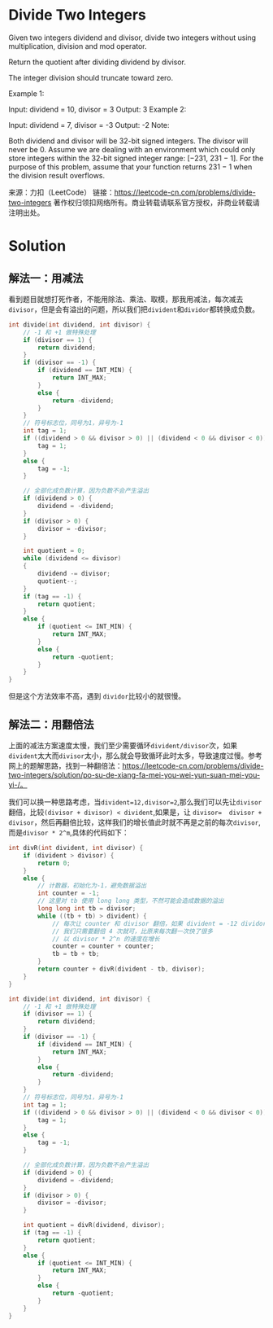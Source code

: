 # Divide Two Integers

Given two integers dividend and divisor, divide two integers without using multiplication, division and mod operator.

Return the quotient after dividing dividend by divisor.

The integer division should truncate toward zero.

Example 1:

Input: dividend = 10, divisor = 3
Output: 3
Example 2:

Input: dividend = 7, divisor = -3
Output: -2
Note:

Both dividend and divisor will be 32-bit signed integers.
The divisor will never be 0.
Assume we are dealing with an environment which could only store integers within the 32-bit signed integer range: [−231,  231 − 1]. For the purpose of this problem, assume that your function returns 231 − 1 when the division result overflows.

来源：力扣（LeetCode）
链接：https://leetcode-cn.com/problems/divide-two-integers
著作权归领扣网络所有。商业转载请联系官方授权，非商业转载请注明出处。



# Solution

## 解法一：用减法

看到题目就想打死作者，不能用除法、乘法、取模，那我用减法，每次减去 `divisor`，但是会有溢出的问题，所以我们把`divident`和`dividor`都转换成负数。

```c
int divide(int dividend, int divisor) {
	// -1 和 +1 做特殊处理
	if (divisor == 1) {
		return dividend;
	}
	if (divisor == -1) {
		if (dividend == INT_MIN) {
			return INT_MAX;
		}
		else {
			return -dividend;
		}
	}
	// 符号标志位，同号为1，异号为-1
	int tag = 1;
	if ((dividend > 0 && divisor > 0) || (dividend < 0 && divisor < 0)) {
		tag = 1;
	}
	else {
		tag = -1;
	}

	// 全部化成负数计算，因为负数不会产生溢出
	if (dividend > 0) {
		dividend = -dividend;
	}
	if (divisor > 0) {
		divisor = -divisor;
	}

	int quotient = 0;
	while (dividend <= divisor)
	{
		dividend -= divisor;
		quotient--;
	}
	if (tag == -1) {
		return quotient;
	}
	else {
		if (quotient <= INT_MIN) {
			return INT_MAX;
		}
		else {
			return -quotient;
		}
	}
}
```

但是这个方法效率不高，遇到 `dividor`比较小的就很慢。

## 解法二：用翻倍法

上面的减法方案速度太慢，我们至少需要循环`divident/divisor`次，如果`divident`太大而`divisor`太小，那么就会导致循环此时太多，导致速度过慢。参考网上的题解思路，找到一种翻倍法：https://leetcode-cn.com/problems/divide-two-integers/solution/po-su-de-xiang-fa-mei-you-wei-yun-suan-mei-you-yi-/。

我们可以换一种思路考虑，当`divident=12,divisor=2`,那么我们可以先让`divisor`翻倍，比较`(divisor + divisor) < divident`,如果是，让 `divisor=  divisor + divisor`，然后再翻倍比较，这样我们的增长值此时就不再是之前的每次`divisor`,而是`divisor * 2^m`,具体的代码如下：

```c
int divR(int divident, int divisor) {
	if (divident > divisor) {
		return 0;
	}
	else {
		// 计数器，初始化为-1，避免数据溢出
		int counter = -1;
        // 这里对 tb 使用 long long 类型，不然可能会造成数据的溢出
		long long int tb = divisor;
		while ((tb + tb) > divident) {
			// 每次让 counter 和 divisor 翻倍，如果 divident = -12 dividor=-2
			// 我们只需要翻倍 4 次就可，比原来每次翻一次快了很多
			// 以 divisor * 2^n 的速度在增长
			counter = counter + counter;
			tb = tb + tb;
		}
		return counter + divR(divident - tb, divisor);
	}
}

int divide(int dividend, int divisor) {
	// -1 和 +1 做特殊处理
	if (divisor == 1) {
		return dividend;
	}
	if (divisor == -1) {
		if (dividend == INT_MIN) {
			return INT_MAX;
		}
		else {
			return -dividend;
		}
	}
	// 符号标志位，同号为1，异号为-1
	int tag = 1;
	if ((dividend > 0 && divisor > 0) || (dividend < 0 && divisor < 0)) {
		tag = 1;
	}
	else {
		tag = -1;
	}

	// 全部化成负数计算，因为负数不会产生溢出
	if (dividend > 0) {
		dividend = -dividend;
	}
	if (divisor > 0) {
		divisor = -divisor;
	}

	int quotient = divR(dividend, divisor);
	if (tag == -1) {
		return quotient;
	}
	else {
		if (quotient <= INT_MIN) {
			return INT_MAX;
		}
		else {
			return -quotient;
		}
	}
}
```

